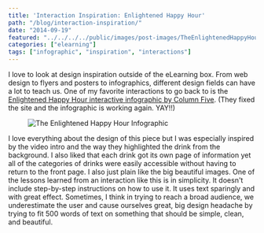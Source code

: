 ```yaml
---
title: 'Interaction Inspiration: Enlightened Happy Hour'
path: "/blog/interaction-inspiration/"
date: "2014-09-19"
featured: "../../../../public/images/post-images/TheEnlightenedHappyHour.jpg"
categories: ["elearning"]
tags: ["infographic", "inspiration", "interactions"]
---
```


I love to look at design inspiration outside of the eLearning box. From web design to flyers and posters to infographics, different design fields can have a lot to teach us. One of my favorite interactions to go back to is the [Enlightened Happy Hour interactive infographic by Column Five](http://www.columnfivemedia.com/work-items/interactive-the-enlightened-happy-hour-an-interactive-guide-to-what-youre-sipping "The Enlightened Happy Hour by Column Five"). (They fixed the site and the infographic is working again. YAY!!)

<figure>
  <img src="../../post-imagesTheEnlightenedHappyHour_50a16e009dd48_w1500.JPG" alt="The Enlightened Happy Hour Infographic" />
</figure>

I love everything about the design of this piece but I was especially inspired by the video intro and the way they highlighted the drink from the background. I also liked that each drink got its own page of information yet all of the categories of drinks were easily accessible without having to return to the front page. I also just plain like the big beautiful images. One of the lessons learned from an interaction like this is in simplicity. It doesn't include step-by-step instructions on how to use it. It uses text sparingly and with great effect. Sometimes, I think in trying to reach a broad audience, we underestimate the user and cause ourselves great, big design headache by trying to fit 500 words of text on something that should be simple, clean, and beautiful.
